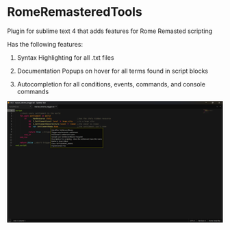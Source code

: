 # RomeRemasteredTools

Plugin for sublime text 4 that adds features for Rome Remasted scripting


Has the following features:


1. Syntax Highlighting for all .txt files

2. Documentation Popups on hover for all terms found in script blocks

3. Autocompletion for all conditions, events, commands, and console commands


![Screenshot](/assets/screenshot.png)